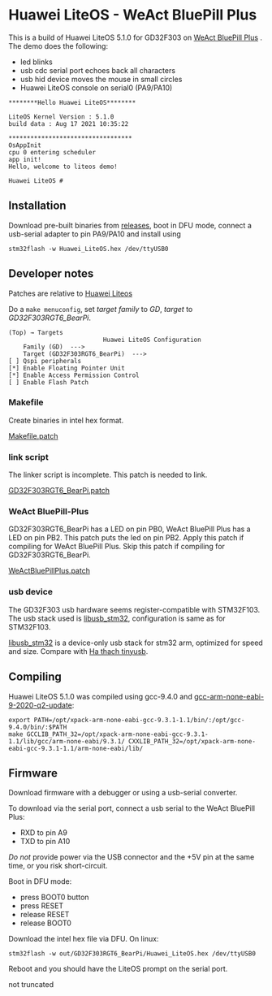 # Huawei LiteOS - WeAct BluePill Plus

This is a build of Huawei LiteOS 5.1.0 for GD32F303 on [WeAct BluePill Plus](https://github.com/weacttc/bluepill-plus) . The demo does the following:

- led blinks
- usb cdc serial port echoes back all characters 
- usb hid device moves the mouse in small circles
- Huawei LiteOS console on serial0 (PA9/PA10)

```
********Hello Huawei LiteOS********

LiteOS Kernel Version : 5.1.0
build data : Aug 17 2021 10:35:22

**********************************
OsAppInit
cpu 0 entering scheduler
app init!
Hello, welcome to liteos demo!

Huawei LiteOS # 
```

## Installation

Download pre-built binaries from [releases](../../releases), boot in DFU mode, connect a usb-serial adapter to pin PA9/PA10 and install using

```
stm32flash -w Huawei_LiteOS.hex /dev/ttyUSB0
```

## Developer notes

Patches are relative to  [Huawei Liteos](https://gitee.com/LiteOS/LiteOS)

Do a ``make menuconfig``, set *target family* to *GD*, *target* to *GD32F303RGT6_BearPi*. 

```
(Top) → Targets
                          Huawei LiteOS Configuration
    Family (GD)  --->
    Target (GD32F303RGT6_BearPi)  --->
[ ] Qspi peripherals
[*] Enable Floating Pointer Unit
[*] Enable Access Permission Control
[ ] Enable Flash Patch
```

### Makefile
Create binaries in intel hex format.

[Makefile.patch](Makefile.patch)

### link script
The linker script is incomplete. This patch is needed to link.

[GD32F303RGT6_BearPi.patch](GD32F303RGT6_BearPi.patch)

### WeAct BluePill-Plus

GD32F303RGT6_BearPi has a LED on pin PB0, WeAct BluePill Plus has a LED on pin PB2. This patch puts the led on pin PB2. Apply this patch if compiling for WeAct BluePill Plus. Skip this patch if compiling for GD32F303RGT6_BearPi.

[WeActBluePillPlus.patch](WeActBluePillPlus.patch)

### usb device

The GD32F303 usb hardware seems register-compatible with STM32F103. The usb stack used is [libusb_stm32](https://github.com/dmitrystu/libusb_stm32), configuration is same as for STM32F103. 

[libusb_stm32](https://github.com/dmitrystu/libusb_stm32) is a device-only usb stack for stm32 arm, optimized for speed and size. Compare with [Ha thach tinyusb](https://github.com/hathach/tinyusb).

## Compiling

Huawei LiteOS 5.1.0 was compiled using gcc-9.4.0 and [gcc-arm-none-eabi-9-2020-q2-update](https://developer.arm.com/tools-and-software/open-source-software/developer-tools/gnu-toolchain/gnu-rm/downloads/9-2020-q2-update):

```
export PATH=/opt/xpack-arm-none-eabi-gcc-9.3.1-1.1/bin/:/opt/gcc-9.4.0/bin/:$PATH
make GCCLIB_PATH_32=/opt/xpack-arm-none-eabi-gcc-9.3.1-1.1/lib/gcc/arm-none-eabi/9.3.1/ CXXLIB_PATH_32=/opt/xpack-arm-none-eabi-gcc-9.3.1-1.1/arm-none-eabi/lib/
```

## Firmware
Download firmware with a debugger or using a usb-serial converter.

To download via the serial port, connect a usb serial to the WeAct BluePill Plus:

- RXD to pin A9
- TXD to pin A10

*Do not* provide power via the USB connector and the +5V pin at the same time, or you risk short-circuit.

Boot in DFU mode:

- press BOOT0 button
- press RESET
- release RESET
- release BOOT0 

Download the intel hex file via DFU. On linux:

``stm32flash -w out/GD32F303RGT6_BearPi/Huawei_LiteOS.hex /dev/ttyUSB0``

Reboot and you should have the LiteOS prompt on the serial port.



not truncated
